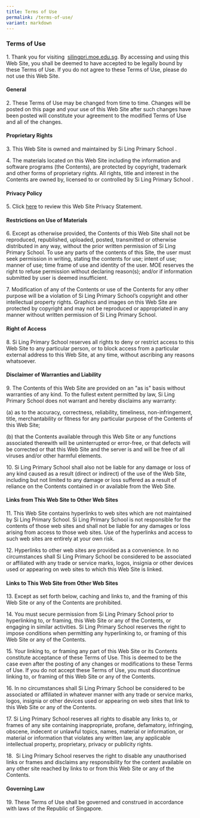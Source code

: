 ```yaml
---
title: Terms of Use
permalink: /terms-of-use/
variant: markdown
---
```

### **Terms of Use**

1\. Thank you for visiting  [silingpri.moe.edu.sg](https://silingpri.moe.edu.sg/). By accessing and using this Web Site, you shall be deemed to have accepted to be legally bound by these Terms of Use. If you do not agree to these Terms of Use, please do not use this Web Site. 

  

#### General

2\. These Terms of Use may be changed from time to time. Changes will be posted on this page and your use of this Web Site after such changes have been posted will constitute your agreement to the modified Terms of Use and all of the changes. 

#### Proprietary Rights

3\. This Web Site is owned and maintained by Si Ling Primary School .  
  
4\. The materials located on this Web Site including the information and software programs (the Contents), are protected by copyright, trademark and other forms of proprietary rights. All rights, title and interest in the Contents are owned by, licensed to or controlled by Si Ling Primary School .  
  

#### Privacy Policy

5\. Click [here](/privacy/) to review this Web Site Privacy Statement.  
  

#### Restrictions on Use of Materials

6\. Except as otherwise provided, the Contents of this Web Site shall not be reproduced, republished, uploaded, posted, transmitted or otherwise distributed in any way, without the prior written permission of Si Ling Primary School. To use any parts of the contents of this Site, the user must seek permission in writing, stating the contents for use; intent of use; manner of use; time frame of use and identity of the user. MOE reserves the right to refuse permission without declaring reason(s); and/or if information submitted by user is deemed insufficient. 
  
7\. Modification of any of the Contents or use of the Contents for any other purpose will be a violation of Si Ling Primary School’s copyright and other intellectual property rights. Graphics and images on this Web Site are protected by copyright and may not be reproduced or appropriated in any manner without written permission of Si Ling Primary School.
  

#### Right of Access

8\. Si Ling Primary School reserves all rights to deny or restrict access to this Web Site to any particular person, or to block access from a particular external address to this Web Site, at any time, without ascribing any reasons whatsoever.  
  

#### Disclaimer of Warranties and Liability

9\. The Contents of this Web Site are provided on an "as is" basis without warranties of any kind. To the fullest extent permitted by law, Si Ling Primary School does not warrant and hereby disclaims any warranty: 
  
(a) as to the accuracy, correctness, reliability, timeliness, non-infringement, title, merchantability or fitness for any particular purpose of the Contents of this Web Site; 
  
(b) that the Contents available through this Web Site or any functions associated therewith will be uninterrupted or error-free, or that defects will be corrected or that this Web Site and the server is and will be free of all viruses and/or other harmful elements. 

10\. Si Ling Primary School shall also not be liable for any damage or loss of any kind caused as a result (direct or indirect) of the use of the Web Site, including but not limited to any damage or loss suffered as a result of reliance on the Contents contained in or available from the Web Site.  
  

#### Links from This Web Site to Other Web Sites

11\. This Web Site contains hyperlinks to web sites which are not maintained by Si Ling Primary School. Si Ling Primary School is not responsible for the contents of those web sites and shall not be liable for any damages or loss arising from access to those web sites. Use of the hyperlinks and access to such web sites are entirely at your own risk. 
  
12\. Hyperlinks to other web sites are provided as a convenience. In no circumstances shall Si Ling Primary School be considered to be associated or affiliated with any trade or service marks, logos, insignia or other devices used or appearing on web sites to which this Web Site is linked. 
  

#### Links to This Web Site from Other Web Sites

13\. Except as set forth below, caching and links to, and the framing of this Web Site or any of the Contents are prohibited.  
  
14\. You must secure permission from Si Ling Primary School prior to hyperlinking to, or framing, this Web Site or any of the Contents, or engaging in similar activities. Si Ling Primary School reserves the right to impose conditions when permitting any hyperlinking to, or framing of this Web Site or any of the Contents. 
 
  
15\. Your linking to, or framing any part of this Web Site or its Contents constitute acceptance of these Terms of Use. This is deemed to be the case even after the posting of any changes or modifications to these Terms of Use. If you do not accept these Terms of Use, you must discontinue linking to, or framing of this Web Site or any of the Contents. 
  
16\. In no circumstances shall Si Ling Primary School be considered to be associated or affiliated in whatever manner with any trade or service marks, logos, insignia or other devices used or appearing on web sites that link to this Web Site or any of the Contents. 
  
17. Si Ling Primary School reserves all rights to disable any links to, or frames of any site containing inappropriate, profane, defamatory, infringing, obscene, indecent or unlawful topics, names, material or information, or material or information that violates any written law, any applicable intellectual property, proprietary, privacy or publicity rights. 
  
18.  Si Ling Primary School reserves the right to disable any unauthorised links or frames and disclaims any responsibility for the content available on any other site reached by links to or from this Web Site or any of the Contents. 
  

#### Governing Law

19\. These Terms of Use shall be governed and construed in accordance with laws of the Republic of Singapore. 